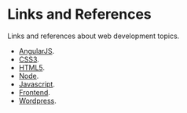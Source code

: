Links and References
===
Links and references about web development topics.

- [AngularJS](https://github.com/Villanuevand/links-and-references/blob/master/angular.md "Angular").
- [CSS3](https://github.com/Villanuevand/links-and-references/blob/master/css3.md "CSS3").
- [HTML5](https://github.com/Villanuevand/links-and-references/blob/master/html5.md "HTML5").
- [Node](https://github.com/Villanuevand/links-and-references/blob/master/node.md "Node").
- [Javascript](https://github.com/Villanuevand/links-and-references/blob/master/javascript.md "Javascript").
- [Frontend](https://github.com/Villanuevand/links-and-references/blob/master/frontend.md "Frontend").
- [Wordpress](https://github.com/Villanuevand/links-and-references/blob/master/wordpress.md "Wordpress").
